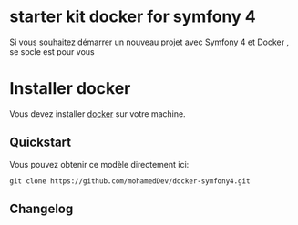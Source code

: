 # starter kit docker  for symfony 4

Si vous souhaitez démarrer un nouveau projet avec Symfony 4 et Docker , se socle est pour vous

# Installer docker

Vous devez installer [docker]  sur votre machine.

## Quickstart

Vous pouvez obtenir ce modèle directement ici:

    git clone https://github.com/mohamedDev/docker-symfony4.git

## Changelog


[docker]: https://docs.docker.com/install/linux/docker-ce/ubuntu/
